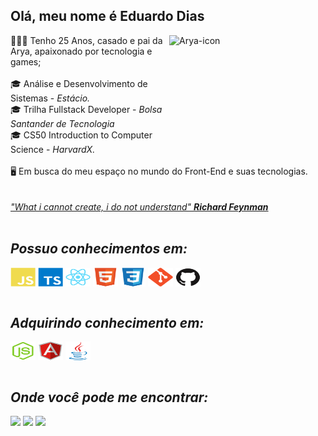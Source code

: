 <h2>Olá, meu nome é Eduardo Dias <br> </h2>
<img align="right" alt="Arya-icon" src="https://cdn.discordapp.com/attachments/941093408586489916/984599386828980224/IMG_7070.JPG" height="180" width="250">
 👨‍👩‍👧 Tenho 25 Anos, casado e pai da Arya, apaixonado por tecnologia e games; <br> <br>
 🎓 Análise e Desenvolvimento de Sistemas - <i>Estácio.</i> <br>
 🎓 Trilha Fullstack Developer - <i>Bolsa Santander de Tecnologia</i> <br>
 🎓 CS50 Introduction to Computer Science - <i>HarvardX.</i> <br><br>
 🖥️ Em busca do meu espaço no mundo do Front-End e suas tecnologias.
</div><br><br><br>
<u><i> "What i cannot create, i do not understand" <b>Richard Feynman </i></u></b>
<div style="display: inline_block"><br>
  <i><h2>Possuo conhecimentos em: </i></h2>
  <img align="center" alt="Edu-Js" height="30" width="40" src="https://raw.githubusercontent.com/devicons/devicon/master/icons/javascript/javascript-plain.svg">
  <img align="center" alt="Edu-Ts" height="30" width="40" src="https://raw.githubusercontent.com/devicons/devicon/master/icons/typescript/typescript-plain.svg">
  <img align="center" alt="Edu-React" height="30" width="40" src="https://raw.githubusercontent.com/devicons/devicon/master/icons/react/react-original.svg">
  <img align="center" alt="Edu-HTML" height="30" width="40" src="https://raw.githubusercontent.com/devicons/devicon/master/icons/html5/html5-original.svg">
  <img align="center" alt="Edu-CSS" height="30" width="40" src="https://raw.githubusercontent.com/devicons/devicon/master/icons/css3/css3-original.svg">
  <img align="center" alt="Edu-GIT" height="30" width="40" src="https://raw.githubusercontent.com/devicons/devicon/master/icons/git/git-original.svg">
  <img align="center" alt="Edu-GIT" height="30" width="40" src="https://raw.githubusercontent.com/devicons/devicon/master/icons/github/github-original.svg">
  
</div>
<div style="display: inline_block"><br>
  <i><h2>Adquirindo conhecimento em: </i></h2>
  <img align="center" alt="Edu-Js" height="30" width="40" src="https://raw.githubusercontent.com/devicons/devicon/master/icons/nodejs/nodejs-plain.svg">
  <img align="center" alt="Edu-Ts" height="30" width="40" src="https://raw.githubusercontent.com/devicons/devicon/master/icons/angularjs/angularjs-original.svg">
  <img align="center" alt="Edu-React" height="30" width="40" src="https://raw.githubusercontent.com/devicons/devicon/master/icons/java/java-original.svg">
</div><br>
<i><h2>Onde você pode me encontrar:</i></h2>
<div> 
  <a href="https://instagram.com/eduardovdiaz" target="_blank"><img src="https://img.shields.io/badge/-Instagram-%23E4405F?style=for-the-badge&logo=instagram&logoColor=white" target="_blank"></a>
  <a href = "mailto:eduardoazvdias@gmail.com"><img src="https://img.shields.io/badge/-Gmail-%23333?style=for-the-badge&logo=gmail&logoColor=white" target="_blank"></a>
  <a href="https://www.linkedin.com/in/eduardo-azv-dias/" target="_blank"><img src="https://img.shields.io/badge/-LinkedIn-%230077B5?style=for-the-badge&logo=linkedin&logoColor=white" target="_blank"></a> 
</div>
